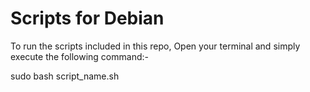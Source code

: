 # Scripts for Debian 

To run the scripts included in this repo, Open your terminal and simply execute the following command:-

  sudo bash script_name.sh
